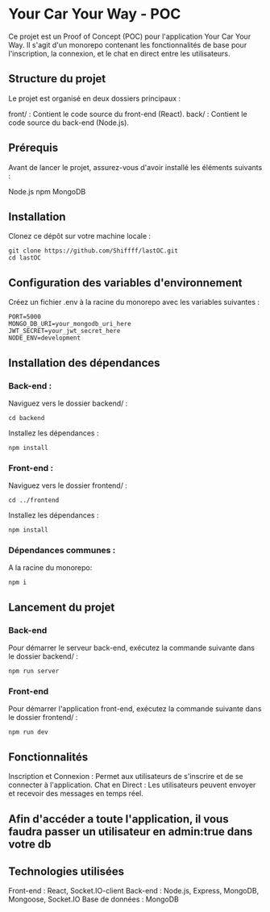 # Your Car Your Way - POC

Ce projet est un Proof of Concept (POC) pour l'application Your Car Your Way. Il s'agit d'un monorepo contenant les fonctionnalités de base pour l'inscription, la connexion, et le chat en direct entre les utilisateurs.

## Structure du projet

Le projet est organisé en deux dossiers principaux :

front/ : Contient le code source du front-end (React).
back/ : Contient le code source du back-end (Node.js).

## Prérequis

Avant de lancer le projet, assurez-vous d'avoir installé les éléments suivants :

Node.js
npm
MongoDB

## Installation

Clonez ce dépôt sur votre machine locale :

```
git clone https://github.com/Shiffff/lastOC.git
cd lastOC
```

## Configuration des variables d'environnement

Créez un fichier .env à la racine du monorepo avec les variables suivantes :

```
PORT=5000
MONGO_DB_URI=your_mongodb_uri_here
JWT_SECRET=your_jwt_secret_here
NODE_ENV=development
```

## Installation des dépendances

### Back-end :

Naviguez vers le dossier backend/ :

```
cd backend
```

Installez les dépendances :

```
npm install
```

### Front-end :

Naviguez vers le dossier frontend/ :

```
cd ../frontend
```

Installez les dépendances :

```
npm install
```

### Dépendances communes :

A la racine du monorepo:

```
npm i
```

## Lancement du projet

### Back-end

Pour démarrer le serveur back-end, exécutez la commande suivante dans le dossier backend/ :

```
npm run server
```

### Front-end

Pour démarrer l'application front-end, exécutez la commande suivante dans le dossier frontend/ :

```
npm run dev
```

## Fonctionnalités

Inscription et Connexion : Permet aux utilisateurs de s'inscrire et de se connecter à l'application.
Chat en Direct : Les utilisateurs peuvent envoyer et recevoir des messages en temps réel.

## Afin d'accéder a toute l'application, il vous faudra passer un utilisateur en admin:true dans votre db

## Technologies utilisées

Front-end : React, Socket.IO-client
Back-end : Node.js, Express, MongoDB, Mongoose, Socket.IO
Base de données : MongoDB
